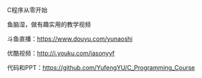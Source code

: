 C程序从零开始

鱼脑湿，做有趣实用的教学视频

斗鱼直播：https://www.douyu.com/yunaoshi

优酷视频：http://i.youku.com/jasonyyf

代码和PPT：https://github.com/YufengYU/C_Programming_Course
